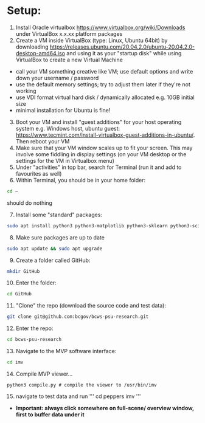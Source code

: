 # Setup:
1. Install Oracle virtualbox https://www.virtualbox.org/wiki/Downloads under VirtualBox x.x.xx platform packages
2. Create a VM inside VirtualBox (type: Linux, Ubuntu 64bit) by downloading https://releases.ubuntu.com/20.04.2.0/ubuntu-20.04.2.0-desktop-amd64.iso
and using it as your "startup disk" while using VirtualBox to create a new Virtual Machine
* call your VM something creative like VM; use default options and write down your username / password 
* use the default memory settings; try to adjust them later if they're not working
* use VDI format virtual hard disk / dynamically allocated e.g. 10GB initial size
* minimal installation for Ubuntu is fine!

3. Boot your VM and install "guest additions" for your host operating system e.g. Windows host, ubuntu guest: https://www.tecmint.com/install-virtualbox-guest-additions-in-ubuntu/. Then reboot your VM
4. Make sure that your VM window scales up to fit your screen. This may involve some fiddling in display settings (on your VM desktop or the settings for the VM in Virtualbox menu)
5. Under "activities" in top bar, search for Terminal (run it and add to favourites as well)
6. Within Terminal, you should be in your home folder:
```bash
cd ~
```
should do nothing

7. Install some "standard" packages:
```bash
sudo apt install python3 python3-matplotlib python3-sklearn python3-scipy gcc g++ freeglut3-dev git
```

8. Make sure packages are up to date
```bash
sudo apt update && sudo apt upgrade
```
9. Create a folder called GitHub:
```bash
mkdir GitHub
```
10. Enter the folder:
```bash
cd GitHub
```
11. "Clone" the repo (download the source code and test data):
```bash
git clone git@github.com:bcgov/bcws-psu-research.git
```
12. Enter the repo:
```bash
cd bcws-psu-research
```
13. Navigate to the MVP software interface:
```bash
cd imv
```
14. Compile MVP viewer...
```
python3 compile.py # compile the viewer to /usr/bin/imv
```

15. navigate to test data and run
'''
cd peppers
imv
'''

* **Important: always click somewhere on full-scene/ overview window, first to buffer data under it**
